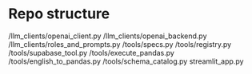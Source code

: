 # Repo structure
/llm_clients/openai_client.py
/llm_clients/openai_backend.py
/llm_clients/roles_and_prompts.py
/tools/specs.py
/tools/registry.py
/tools/supabase_tool.py
/tools/execute_pandas.py
/tools/english_to_pandas.py
/tools/schema_catalog.py
streamlit_app.py


